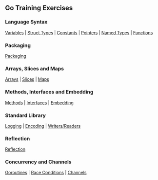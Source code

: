 ## Go Training Exercises

### Language Syntax

[Variables](../01-language_syntax/01-variables/exercises/exercises.md) | 
[Struct Types](../01-language_syntax/02-struct_types/exercises/exercises.md) | 
[Constants](../01-language_syntax/03-constants/exercises/exercises.md) | 
[Pointers](../01-language_syntax/04-pointers/exercises/exercises.md) | 
[Named Types](../01-language_syntax/05-named_types/exercises/exercises.md) | 
[Functions](../01-language_syntax/06-functions/exercises/exercises.md)

### Packaging
[Packaging](../02-packaging/exercises/exercises.md)

### Arrays, Slices and Maps
[Arrays](../03-array_slices_maps/01-arrays/exercises/exercises.md) | 
[Slices](../03-array_slices_maps/02-slices/exercises/exercises.md) | 
[Maps](../03-array_slices_maps/03-maps/exercises/exercises.md)

### Methods, Interfaces and Embedding
[Methods](../04-methods_interfaces_embedding/01-methods/exercises/exercises.md) | 
[Interfaces](../04-methods_interfaces_embedding/02-interfaces/exercises/exercises.md) | 
[Embedding](../04-methods_interfaces_embedding/03-embedding/exercises/exercises.md)

### Standard Library
[Logging](../05-standard_library/01-logging/exercises/exercises.md) | 
[Encoding](../05-standard_library/02-encoding/exercises/exercises.md) | 
[Writers/Readers](../05-standard_library/03-writers_readers/exercises/exercises.md)

### Reflection
[Reflection](../06-reflection/exercises/exercises.md)

### Concurrency and Channels
[Goroutines](../07-concurrency_channels/01-goroutines/exercises/exercises.md) | 
[Race Conditions](../07-concurrency_channels/02-race_conditions/exercises/exercises.md) | 
[Channels](../07-concurrency_channels/03-channels/exercises/exercises.md)
